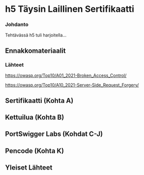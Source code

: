 # h5 Täysin Laillinen Sertifikaatti

### Johdanto

Tehtävässä h5 tuli harjoitella...

## Ennakkomateriaalit

### Lähteet

https://owasp.org/Top10/A01_2021-Broken_Access_Control/

https://owasp.org/Top10/A10_2021-Server-Side_Request_Forgery/

## Sertifikaatti (Kohta A)

## Kettuilua (Kohta B)

## PortSwigger Labs (Kohdat C-J)

## Pencode (Kohta K)

## Yleiset Lähteet
